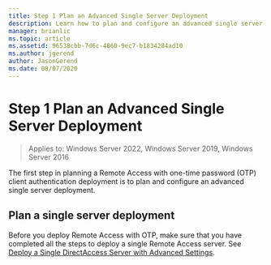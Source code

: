 ```yaml
---
title: Step 1 Plan an Advanced Single Server Deployment
description: Learn how to plan and configure an advanced single server deployment.
manager: brianlic
ms.topic: article
ms.assetid: 96538cbb-7d6c-4860-9ec7-b1834284ad10
ms.author: jgerend
author: JasonGerend
ms.date: 08/07/2020
---
```

# Step 1 Plan an Advanced Single Server Deployment

>Applies to: Windows Server 2022, Windows Server 2019, Windows Server 2016

The first step in planning a Remote Access with one-time password (OTP) client authentication deployment is to plan and configure an advanced single server deployment.

## Plan a single server deployment
Before you deploy Remote Access with OTP, make sure that you have completed all the steps to deploy a single Remote Access server. See [Deploy a Single DirectAccess Server with Advanced Settings](../../../directaccess/single-server-advanced/deploy-a-single-directaccess-server-with-advanced-settings.md).

